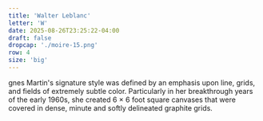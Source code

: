 ```yaml
---
title: 'Walter Leblanc'
letter: 'W'
date: 2025-08-26T23:25:22-04:00
draft: false
dropcap: './moire-15.png'
row: 4
size: 'big'
---
```

gnes Martin's signature style was defined by an emphasis upon line, grids, and fields of extremely subtle color. Particularly in her breakthrough years of the early 1960s, she created 6 × 6 foot square canvases that were covered in dense, minute and softly delineated graphite grids.

